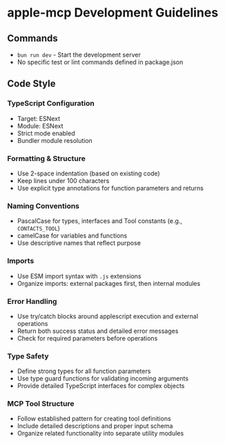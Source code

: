 # apple-mcp Development Guidelines

## Commands

- `bun run dev` - Start the development server
- No specific test or lint commands defined in package.json

## Code Style

### TypeScript Configuration

- Target: ESNext
- Module: ESNext
- Strict mode enabled
- Bundler module resolution

### Formatting & Structure

- Use 2-space indentation (based on existing code)
- Keep lines under 100 characters
- Use explicit type annotations for function parameters and returns

### Naming Conventions

- PascalCase for types, interfaces and Tool constants (e.g., `CONTACTS_TOOL`)
- camelCase for variables and functions
- Use descriptive names that reflect purpose

### Imports

- Use ESM import syntax with `.js` extensions
- Organize imports: external packages first, then internal modules

### Error Handling

- Use try/catch blocks around applescript execution and external operations
- Return both success status and detailed error messages
- Check for required parameters before operations

### Type Safety

- Define strong types for all function parameters
- Use type guard functions for validating incoming arguments
- Provide detailed TypeScript interfaces for complex objects

### MCP Tool Structure

- Follow established pattern for creating tool definitions
- Include detailed descriptions and proper input schema
- Organize related functionality into separate utility modules
